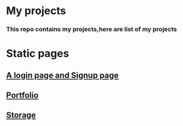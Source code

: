 # My projects
### This repo contains my projects,here are list of my projects

# Static pages

## [A login page and Signup page](https://jayanth353.github.io/Projects/simple_login_page/)
## [Portfolio](https://jayanth353.github.io/Projects/Portfolio)
## [Storage](https://jayanth353.github.io/Projects/Storage)
